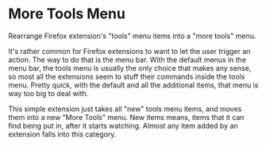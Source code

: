 # More Tools Menu
Rearrange Firefox extension's "tools" menu items into a "more tools" menu.

It's rather common for Firefox extensions to want to let the user trigger an action. The way to do that is the menu bar. With the default menus in the menu bar, the tools menu is usually the only choice that makes any sense, so most all the extensions seem to stuff their commands inside the tools menu. Pretty quick, with the default and all the additional items, that menu is way too big to deal with.

This simple extension just takes all "new" tools menu items, and moves them into a new "More Tools" menu. New items means, items that it can find being put in, after it starts watching. Almost any item added by an extension falls into this category. 
